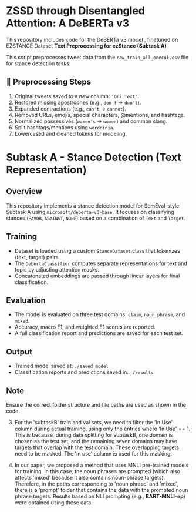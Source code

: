 # ZSSD through Disentangled Attention: A DeBERTa v3
This repository includes code for the DeBERTa v3 model , finetuned on EZSTANCE Dataset
**Text Preprocessing for ezStance (Subtask A)**

This script preprocesses tweet data from the `raw_train_all_onecol.csv` file for stance detection tasks.

## 🔄 Preprocessing Steps

1. Original tweets saved to a new column: `'Ori Text'`.
2. Restored missing apostrophes (e.g., `don t` → `don't`).
3. Expanded contractions (e.g., `can't` → `cannot`).
4. Removed URLs, emojis, special characters, @mentions, and hashtags.
5. Normalized possessives (`women's` → `women`) and common slang.
6. Split hashtags/mentions using `wordninja`.
7. Lowercased and cleaned tokens for modeling.

# Subtask A - Stance Detection (Text Representation)

## Overview
This repository implements a stance detection model for SemEval-style Subtask A using `microsoft/deberta-v3-base`. It focuses on classifying stances (`FAVOR`, `AGAINST`, `NONE`) based on a combination of `Text` and `Target`.

## Training
- Dataset is loaded using a custom `StanceDataset` class that tokenizes (text, target) pairs.
- The `DebertaClassifier` computes separate representations for text and topic by adjusting attention masks.
- Concatenated embeddings are passed through linear layers for final classification.

## Evaluation
- The model is evaluated on three test domains: `claim`, `noun_phrase`, and `mixed`.
- Accuracy, macro F1, and weighted F1 scores are reported.
- A full classification report and predictions are saved for each test set.

## Output
- Trained model saved at: `./saved_model`
- Classification reports and predictions saved in: `./results`

## Note
Ensure the correct folder structure and file paths are used as shown in the code.



3. For the 'subtaskB' train and val sets, we need to filter the 'In Use' column during actual training, using only the entries where 'In Use' == 1. This is because, during data splitting for subtaskB, one domain is chosen as the test set, and the remaining seven domains may have targets that overlap with the test domain. These overlapping targets need to be masked. The 'in use' column is used for this masking.

4. In our paper, we proposed a method that uses MNLI pre-trained models for training. In this case, the noun phrases are prompted (which also affects 'mixed' because it also contains noun-phrase targets). Therefore, in the paths corresponding to 'noun phrase' and 'mixed', there is a 'prompt' folder that contains the data with the prompted noun phrase targets. Results based on NLI prompting (e.g., **BART-MNLI-ep**) were obtained using these data.
